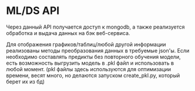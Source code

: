 # ML/DS API

Через данный API получается доступ к mongodb, а также реализуется обработка и выдача данных на бэк веб-сервиса.

Для отображения графиков/таблиц/любой другой информации реализованы методы преобразования данных в требуемые json'ы.
Если необходимо составлять предикты без повторного обучения модели, есть возможность выгрузить модель в .pkl файл и использовать в любой момент.
(pkl файлы здесь используются для оптимизации времени, весят много, но делаются запуском create_pkl.py, который берет их из бд)
